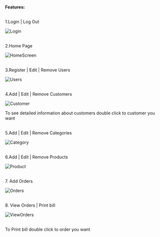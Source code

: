<b>Features:</b>

<br>
1.Login | Log Out <br>

![Login](https://user-images.githubusercontent.com/74317863/208250024-e7dfa21c-10b0-4622-baeb-d99f511ba566.png)

<br>
2.Home Page <br>

![HomeScreen](https://user-images.githubusercontent.com/74317863/208250054-354d423b-84ac-45dd-9083-76ea188bb0d7.png)

<br>
3.Register | Edit | Remove Users <br>

![Users](https://user-images.githubusercontent.com/74317863/208250115-177db7d3-5ec9-46fa-9671-6ee3c46bad31.png)

<br>
4.Add | Edit | Remove Customers <br>

![Customer](https://user-images.githubusercontent.com/74317863/208250347-ec01bfae-ea6e-4a85-872e-7e722e1ea89e.png)

To see detailed information about customers double click to customer you want

<br>
5.Add | Edit | Remove Categories <br>

![Category](https://user-images.githubusercontent.com/74317863/208250211-316e3bf4-9d5b-49a6-bd27-cd676167fd38.png)

<br>
6.Add | Edit | Remove Products <br>

![Product](https://user-images.githubusercontent.com/74317863/208250258-f1d79fd3-ba05-49f6-b7bf-4c4ef1766f97.png)

<br>
7. Add Orders <br>

![Orders](https://user-images.githubusercontent.com/74317863/208250412-ff25767b-a4a6-40e8-9631-0b73b1f6ebd9.png)

<br>
8. View Orders | Print bill <br>

![ViewOrders](https://user-images.githubusercontent.com/74317863/208250431-5bf1930b-82c9-4051-a928-e95c62789e44.png)

<br>
To Print bill double click to order you want

